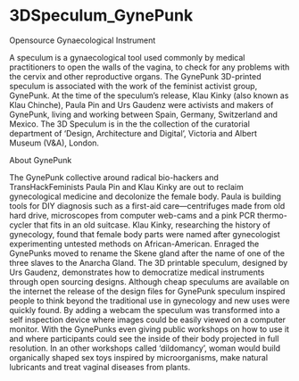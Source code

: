 # 3DSpeculum_GynePunk
Opensource Gynaecological Instrument

A speculum is a gynaecological tool used commonly by medical practitioners to open the walls of the vagina, to check for any problems with the cervix and other reproductive organs. The GynePunk 3D-printed speculum is associated with the work of the feminist activist group, GynePunk. At the time of the speculum’s release, Klau Kinky (also known as Klau Chinche), Paula Pin and Urs Gaudenz were activists and makers of GynePunk, living and working between Spain, Germany, Switzerland and Mexico. The 3D Speculum is in the the collection of the curatorial department of ‘Design, Architecture and Digital’, Victoria and Albert Museum (V&A), London.

About GynePunk 

The GynePunk collective around radical bio-hackers and TransHackFeminists Paula Pin and Klau Kinky are out to reclaim gynecological medicine and decolonize the female body. Paula is building tools for DIY diagnosis such as a first-aid care—centrifuges made from old hard drive, microscopes from computer web-cams and a pink PCR thermo-cycler that fits in an old suitcase. Klau Kinky, researching the history of gynecology, found that female body parts were named after gynecologist experimenting untested methods on African-American. Enraged the GynePunks moved to rename the Skene gland after the name of one of the three slaves to the Anarcha Gland. The 3D printable speculum, designed by Urs Gaudenz, demonstrates how to democratize medical instruments through open sourcing designs. Although cheap speculums are available on the internet the release of the design files for GynePunk speculum inspired people to think beyond the traditional use in gynecology and new uses were quickly found. By adding a webcam the speculum was transformed into a self inspection device where images could be easily viewed on a computer monitor. With the GynePunks even giving public workshops on how to use it and where participants could see the inside of their body projected in full resolution. In an other workshops called ‘dildomancy’, woman would build organically shaped sex toys inspired by microorganisms, make natural lubricants and treat vaginal diseases from plants. 

